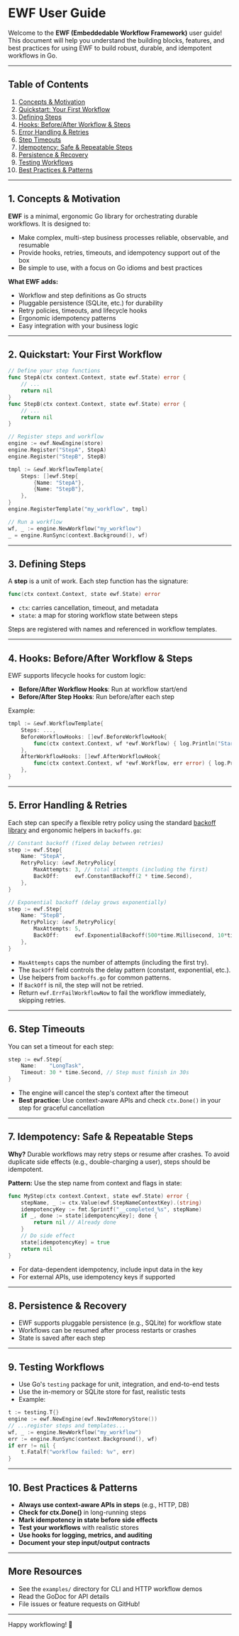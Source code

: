 # EWF User Guide

Welcome to the **EWF (Embeddedable Workflow Framework)** user guide! This document will help you understand the building blocks, features, and best practices for using EWF to build robust, durable, and idempotent workflows in Go.

---

## Table of Contents
1. [Concepts & Motivation](#concepts--motivation)
2. [Quickstart: Your First Workflow](#quickstart-your-first-workflow)
3. [Defining Steps](#defining-steps)
4. [Hooks: Before/After Workflow & Steps](#hooks-beforeafter-workflow--steps)
5. [Error Handling & Retries](#error-handling--retries)
6. [Step Timeouts](#step-timeouts)
7. [Idempotency: Safe & Repeatable Steps](#idempotency-safe--repeatable-steps)
8. [Persistence & Recovery](#persistence--recovery)
9. [Testing Workflows](#testing-workflows)
10. [Best Practices & Patterns](#best-practices--patterns)

---

## 1. Concepts & Motivation

**EWF** is a minimal, ergonomic Go library for orchestrating durable workflows. It is designed to:
- Make complex, multi-step business processes reliable, observable, and resumable
- Provide hooks, retries, timeouts, and idempotency support out of the box
- Be simple to use, with a focus on Go idioms and best practices

**What EWF adds:**
- Workflow and step definitions as Go structs
- Pluggable persistence (SQLite, etc.) for durability
- Retry policies, timeouts, and lifecycle hooks
- Ergonomic idempotency patterns
- Easy integration with your business logic

---

## 2. Quickstart: Your First Workflow

```go
// Define your step functions
func StepA(ctx context.Context, state ewf.State) error {
    // ...
    return nil
}
func StepB(ctx context.Context, state ewf.State) error {
    // ...
    return nil
}

// Register steps and workflow
engine := ewf.NewEngine(store)
engine.Register("StepA", StepA)
engine.Register("StepB", StepB)

tmpl := &ewf.WorkflowTemplate{
    Steps: []ewf.Step{
        {Name: "StepA"},
        {Name: "StepB"},
    },
}
engine.RegisterTemplate("my_workflow", tmpl)

// Run a workflow
wf, _ := engine.NewWorkflow("my_workflow")
_ = engine.RunSync(context.Background(), wf)
```

---

## 3. Defining Steps

A **step** is a unit of work. Each step function has the signature:
```go
func(ctx context.Context, state ewf.State) error
```
- `ctx`: carries cancellation, timeout, and metadata
- `state`: a map for storing workflow state between steps

Steps are registered with names and referenced in workflow templates.

---

## 4. Hooks: Before/After Workflow & Steps

EWF supports lifecycle hooks for custom logic:
- **Before/After Workflow Hooks**: Run at workflow start/end
- **Before/After Step Hooks**: Run before/after each step

Example:
```go
tmpl := &ewf.WorkflowTemplate{
    Steps: ...,
    BeforeWorkflowHooks: []ewf.BeforeWorkflowHook{
        func(ctx context.Context, wf *ewf.Workflow) { log.Println("Starting workflow") },
    },
    AfterWorkflowHooks: []ewf.AfterWorkflowHook{
        func(ctx context.Context, wf *ewf.Workflow, err error) { log.Println("Workflow finished") },
    },
}
```

---

## 5. Error Handling & Retries

Each step can specify a flexible retry policy using the standard [backoff library](https://pkg.go.dev/github.com/cenkalti/backoff/v4) and ergonomic helpers in `backoffs.go`:

```go
// Constant backoff (fixed delay between retries)
step := ewf.Step{
    Name: "StepA",
    RetryPolicy: &ewf.RetryPolicy{
        MaxAttempts: 3, // total attempts (including the first)
        BackOff:     ewf.ConstantBackoff(2 * time.Second),
    },
}

// Exponential backoff (delay grows exponentially)
step := ewf.Step{
    Name: "StepB",
    RetryPolicy: &ewf.RetryPolicy{
        MaxAttempts: 5,
        BackOff:     ewf.ExponentialBackoff(500*time.Millisecond, 10*time.Second, 2.0),
    },
}
```
- `MaxAttempts` caps the number of attempts (including the first try).
- The `BackOff` field controls the delay pattern (constant, exponential, etc.).
- Use helpers from `backoffs.go` for common patterns.
- If `BackOff` is nil, the step will not be retried.
- Return `ewf.ErrFailWorkflowNow` to fail the workflow immediately, skipping retries.

---

## 6. Step Timeouts

You can set a timeout for each step:
```go
step := ewf.Step{
    Name:    "LongTask",
    Timeout: 30 * time.Second, // Step must finish in 30s
}
```
- The engine will cancel the step's context after the timeout
- **Best practice:** Use context-aware APIs and check `ctx.Done()` in your step for graceful cancellation

---

## 7. Idempotency: Safe & Repeatable Steps

**Why?** Durable workflows may retry steps or resume after crashes. To avoid duplicate side effects (e.g., double-charging a user), steps should be idempotent.

**Pattern:** Use the step name from context and flags in state:
```go
func MyStep(ctx context.Context, state ewf.State) error {
    stepName, _ := ctx.Value(ewf.StepNameContextKey).(string)
    idempotencyKey := fmt.Sprintf("__completed_%s", stepName)
    if _, done := state[idempotencyKey]; done {
        return nil // Already done
    }
    // Do side effect
    state[idempotencyKey] = true
    return nil
}
```
- For data-dependent idempotency, include input data in the key
- For external APIs, use idempotency keys if supported

---

## 8. Persistence & Recovery

- EWF supports pluggable persistence (e.g., SQLite) for workflow state
- Workflows can be resumed after process restarts or crashes
- State is saved after each step

---

## 9. Testing Workflows

- Use Go's `testing` package for unit, integration, and end-to-end tests
- Use the in-memory or SQLite store for fast, realistic tests
- Example:
```go
t := testing.T{}
engine := ewf.NewEngine(ewf.NewInMemoryStore())
// ...register steps and templates...
wf, _ := engine.NewWorkflow("my_workflow")
err := engine.RunSync(context.Background(), wf)
if err != nil {
    t.Fatalf("workflow failed: %v", err)
}
```

---

## 10. Best Practices & Patterns

- **Always use context-aware APIs in steps** (e.g., HTTP, DB)
- **Check for ctx.Done()** in long-running steps
- **Mark idempotency in state before side effects**
- **Test your workflows** with realistic stores
- **Use hooks for logging, metrics, and auditing**
- **Document your step input/output contracts**

---

## More Resources
- See the `examples/` directory for CLI and HTTP workflow demos
- Read the GoDoc for API details
- File issues or feature requests on GitHub!

---

Happy workflowing! 🚀

